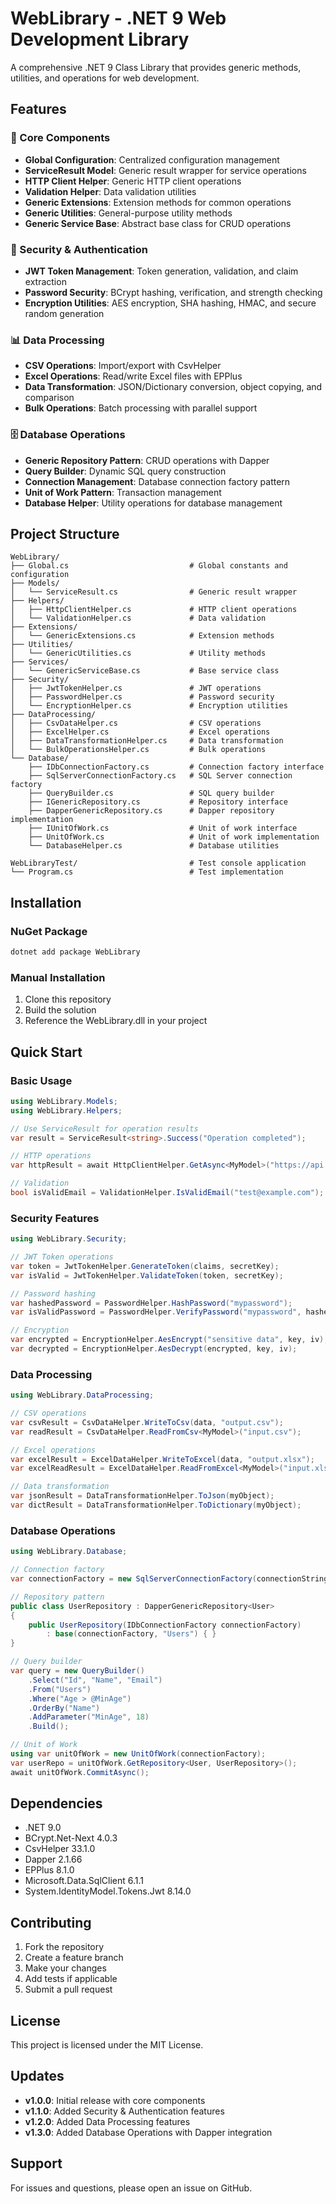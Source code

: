 # WebLibrary - .NET 9 Web Development Library

A comprehensive .NET 9 Class Library that provides generic methods, utilities, and operations for web development.

## Features

### 🔧 Core Components
- **Global Configuration**: Centralized configuration management
- **ServiceResult Model**: Generic result wrapper for service operations
- **HTTP Client Helper**: Generic HTTP client operations
- **Validation Helper**: Data validation utilities
- **Generic Extensions**: Extension methods for common operations
- **Generic Utilities**: General-purpose utility methods
- **Generic Service Base**: Abstract base class for CRUD operations

### 🔐 Security & Authentication
- **JWT Token Management**: Token generation, validation, and claim extraction
- **Password Security**: BCrypt hashing, verification, and strength checking
- **Encryption Utilities**: AES encryption, SHA hashing, HMAC, and secure random generation

### 📊 Data Processing
- **CSV Operations**: Import/export with CsvHelper
- **Excel Operations**: Read/write Excel files with EPPlus
- **Data Transformation**: JSON/Dictionary conversion, object copying, and comparison
- **Bulk Operations**: Batch processing with parallel support

### 🗄️ Database Operations
- **Generic Repository Pattern**: CRUD operations with Dapper
- **Query Builder**: Dynamic SQL query construction
- **Connection Management**: Database connection factory pattern
- **Unit of Work Pattern**: Transaction management
- **Database Helper**: Utility operations for database management

## Project Structure

```
WebLibrary/
├── Global.cs                           # Global constants and configuration
├── Models/
│   └── ServiceResult.cs                # Generic result wrapper
├── Helpers/
│   ├── HttpClientHelper.cs             # HTTP client operations
│   └── ValidationHelper.cs             # Data validation
├── Extensions/
│   └── GenericExtensions.cs            # Extension methods
├── Utilities/
│   └── GenericUtilities.cs             # Utility methods
├── Services/
│   └── GenericServiceBase.cs           # Base service class
├── Security/
│   ├── JwtTokenHelper.cs               # JWT operations
│   ├── PasswordHelper.cs               # Password security
│   └── EncryptionHelper.cs             # Encryption utilities
├── DataProcessing/
│   ├── CsvDataHelper.cs                # CSV operations
│   ├── ExcelHelper.cs                  # Excel operations
│   ├── DataTransformationHelper.cs     # Data transformation
│   └── BulkOperationsHelper.cs         # Bulk operations
└── Database/
    ├── IDbConnectionFactory.cs         # Connection factory interface
    ├── SqlServerConnectionFactory.cs   # SQL Server connection factory
    ├── QueryBuilder.cs                 # SQL query builder
    ├── IGenericRepository.cs           # Repository interface
    ├── DapperGenericRepository.cs      # Dapper repository implementation
    ├── IUnitOfWork.cs                  # Unit of work interface
    ├── UnitOfWork.cs                   # Unit of work implementation
    └── DatabaseHelper.cs               # Database utilities

WebLibraryTest/                         # Test console application
└── Program.cs                          # Test implementation
```

## Installation

### NuGet Package
```bash
dotnet add package WebLibrary
```

### Manual Installation
1. Clone this repository
2. Build the solution
3. Reference the WebLibrary.dll in your project

## Quick Start

### Basic Usage
```csharp
using WebLibrary.Models;
using WebLibrary.Helpers;

// Use ServiceResult for operation results
var result = ServiceResult<string>.Success("Operation completed");

// HTTP operations
var httpResult = await HttpClientHelper.GetAsync<MyModel>("https://api.example.com/data");

// Validation
bool isValidEmail = ValidationHelper.IsValidEmail("test@example.com");
```

### Security Features
```csharp
using WebLibrary.Security;

// JWT Token operations
var token = JwtTokenHelper.GenerateToken(claims, secretKey);
var isValid = JwtTokenHelper.ValidateToken(token, secretKey);

// Password hashing
var hashedPassword = PasswordHelper.HashPassword("mypassword");
var isValidPassword = PasswordHelper.VerifyPassword("mypassword", hashedPassword);

// Encryption
var encrypted = EncryptionHelper.AesEncrypt("sensitive data", key, iv);
var decrypted = EncryptionHelper.AesDecrypt(encrypted, key, iv);
```

### Data Processing
```csharp
using WebLibrary.DataProcessing;

// CSV operations
var csvResult = CsvDataHelper.WriteToCsv(data, "output.csv");
var readResult = CsvDataHelper.ReadFromCsv<MyModel>("input.csv");

// Excel operations
var excelResult = ExcelDataHelper.WriteToExcel(data, "output.xlsx");
var excelReadResult = ExcelDataHelper.ReadFromExcel<MyModel>("input.xlsx");

// Data transformation
var jsonResult = DataTransformationHelper.ToJson(myObject);
var dictResult = DataTransformationHelper.ToDictionary(myObject);
```

### Database Operations
```csharp
using WebLibrary.Database;

// Connection factory
var connectionFactory = new SqlServerConnectionFactory(connectionString);

// Repository pattern
public class UserRepository : DapperGenericRepository<User>
{
    public UserRepository(IDbConnectionFactory connectionFactory) 
        : base(connectionFactory, "Users") { }
}

// Query builder
var query = new QueryBuilder()
    .Select("Id", "Name", "Email")
    .From("Users")
    .Where("Age > @MinAge")
    .OrderBy("Name")
    .AddParameter("MinAge", 18)
    .Build();

// Unit of Work
using var unitOfWork = new UnitOfWork(connectionFactory);
var userRepo = unitOfWork.GetRepository<User, UserRepository>();
await unitOfWork.CommitAsync();
```

## Dependencies

- .NET 9.0
- BCrypt.Net-Next 4.0.3
- CsvHelper 33.1.0
- Dapper 2.1.66
- EPPlus 8.1.0
- Microsoft.Data.SqlClient 6.1.1
- System.IdentityModel.Tokens.Jwt 8.14.0

## Contributing

1. Fork the repository
2. Create a feature branch
3. Make your changes
4. Add tests if applicable
5. Submit a pull request

## License

This project is licensed under the MIT License.

## Updates

- **v1.0.0**: Initial release with core components
- **v1.1.0**: Added Security & Authentication features
- **v1.2.0**: Added Data Processing features
- **v1.3.0**: Added Database Operations with Dapper integration

## Support

For issues and questions, please open an issue on GitHub.

